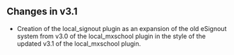 ## Changes in v3.1
- Creation of the local_signout plugin as an expansion of the old eSignout system from v3.0 of the local_mxschool plugin in the style of the updated v3.1 of the local_mxschool plugin.

